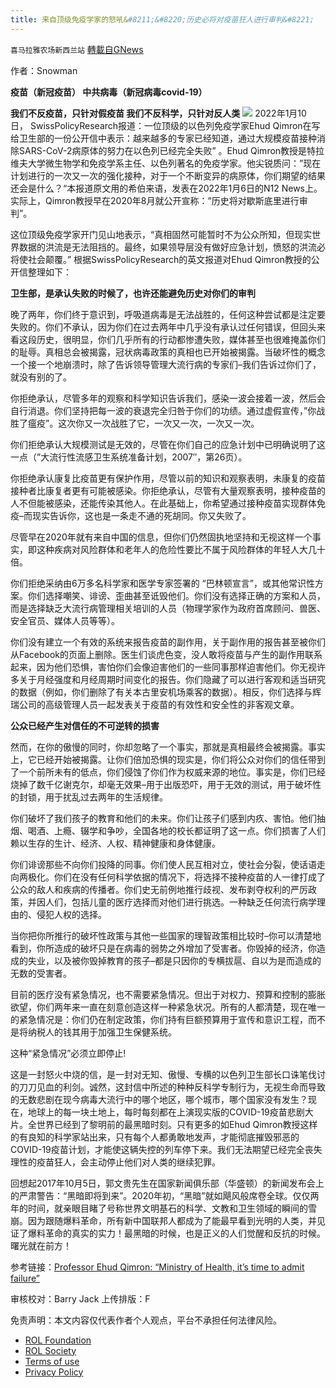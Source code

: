 ```yaml
---
title: 来自顶级免疫学家的怒吼&#8211;&#8220;历史必将对疫苗狂人进行审判&#8221;
---
```

`喜马拉雅农场新西兰站` [轉載自GNews](https://gnews.org/zh-hans/1854745/)

作者：Snowman

**疫苗（新冠疫苗）
中共病毒（新冠病毒covid-19）**

**我们不反疫苗，只针对假疫苗
我们不反科学，只针对反人类**
![](https://assets.gnews.org/wp-content/uploads/2022/01/截屏2022-01-13-18.38.53.png)
2022年1月10日， SwissPolicyResearch报道：一位顶级的以色列免疫学家Ehud Qimron在写给卫生部的一份公开信中表示：越来越多的专家已经知道，通过大规模疫苗接种消除SARS-CoV-2病原体的努力在以色列已经完全失败” 。Ehud Qimron教授是特拉维夫大学微生物学和免疫学系主任、以色列著名的免疫学家。他尖锐质问：”现在计划进行的一次又一次的强化接种，对于一个不断变异的病原体，你们期望的结果还会是什么？“本报道原文用的希伯来语，发表在2022年1月6日的N12 News上。实际上，Qimron教授早在2020年8月就公开宣称：”历史将对歇斯底里进行审判”。

这位顶级免疫学家开门见山地表示，“真相固然可能暂时不为公众所知，但现实世界数据的洪流是无法阻挡的。最终，如果领导层没有做好应急计划，愤怒的洪流必将使社会颠覆。” 根据SwissPolicyResearch的英文报道对Ehud Qimron教授的公开信整理如下：

**卫生部，是承认失败的时候了，也许还能避免历史对你们的审判**

晚了两年，你们终于意识到，呼吸道病毒是无法战胜的，任何这种尝试都是注定要失败的。你们不承认，因为你们在过去两年中几乎没有承认过任何错误，但回头来看这段历史，很明显，你们几乎所有的行动都惨遭失败，媒体甚至也很难掩盖你们的耻辱。真相总会被揭露，冠状病毒政策的真相也已开始被揭露。当破坏性的概念一个接一个地崩溃时，除了告诉领导管理大流行病的专家们–我们告诉过你们了，就没有别的了。

你拒绝承认，尽管多年的观察和科学知识告诉我们，感染一波会接着一波，然后会自行消退。你们坚持把每一波的衰退完全归咎于你们的功绩。通过虚假宣传，”你战胜了瘟疫”。这次你又一次战胜了它，一次又一次，一次又一次。

你们拒绝承认大规模测试是无效的，尽管在你们自己的应急计划中已明确说明了这一点（”大流行性流感卫生系统准备计划，2007″，第26页）。

你拒绝承认康复比疫苗更有保护作用，尽管以前的知识和观察表明，未康复的疫苗接种者比康复者更有可能被感染。你拒绝承认，尽管有大量观察表明，接种疫苗的人不但能被感染，还能传染其他人。在此基础上，你希望通过接种疫苗实现群体免疫–而现实告诉你，这也是一条走不通的死胡同。你又失败了。

尽管早在2020年就有来自中国的信息，但你们仍然固执地坚持和无视这样一个事实，即这种疾病对风险群体和老年人的危险性要比不属于风险群体的年轻人大几十倍。

你们拒绝采纳由6万多名科学家和医学专家签署的 “巴林顿宣言”，或其他常识性方案。你们选择嘲笑、诽谤、歪曲甚至诋毁他们。你们没有选择正确的方案和人员，而是选择缺乏大流行病管理相关培训的人员（物理学家作为政府首席顾问、兽医、安全官员、媒体人员等等）。

你们没有建立一个有效的系统来报告疫苗的副作用，关于副作用的报告甚至被你们从Facebook的页面上删除。医生们谈虎色变，没人敢将疫苗与产生的副作用联系起来，因为他们恐惧，害怕你们会像迫害他们的一些同事那样迫害他们。你无视许多关于月经强度和月经周期时间变化的报告。你们隐藏了可以进行客观和适当研究的数据（例如，你们删除了有关本古里安机场乘客的数据）。相反，你们选择与辉瑞公司的高级管理人员一起发表关于疫苗的有效性和安全性的非客观文章。

**公众已经产生对信任的不可逆转的损害**

然而，在你的傲慢的同时，你却忽略了一个事实，那就是真相最终会被揭露。事实上，它已经开始被揭露。让你们倍加恐惧的现实是，你们将公众对你们的信任带到了一个前所未有的低点，你们侵蚀了你们作为权威来源的地位。事实是，你们已经烧掉了数千亿谢克尔，却毫无效果–用于出版恐吓，用于无效的测试，用于破坏性的封锁，用于扰乱过去两年的生活规律。

你们破坏了我们孩子的教育和他们的未来。你们让孩子们感到内疚、害怕。他们抽烟、喝酒、上瘾、辍学和争吵，全国各地的校长都证明了这一点。你们损害了人们赖以生存的生计、经济、人权、精神健康和身体健康。

你们诽谤那些不向你们投降的同事。你们使人民互相对立，使社会分裂，使话语走向两极化。你们在没有任何科学依据的情况下，将选择不接种疫苗的人一律打成了公众的敌人和疾病的传播者。你们史无前例地推行歧视、发布剥夺权利的严厉政策，并因人们，包括儿童的医疗选择而对他们进行挑选。一种缺乏任何流行病学理由的、侵犯人权的选择。

当你把你所推行的破坏性政策与其他一些国家的理智政策相比较时–你可以清楚地看到，你所造成的破坏只是在病毒的弱势之外增加了受害者。你毁掉的经济，你造成的失业，以及被你毁掉教育的孩子–都是只因你的专横拔扈、自以为是而造成的无数的受害者。

目前的医疗没有紧急情况，也不需要紧急情况。但出于对权力、预算和控制的膨胀欲望，你们两年来一直在刻意创造这样一种紧急状况。所有的人都清楚，现在唯一的紧急情况是：你们仍在制定政策，你们持有巨额预算用于宣传和意识工程，而不是将纳税人的钱其用于加强卫生保健系统。

这种“紧急情况”必须立即停止!

这是一封怒火中烧的信，是一封对无知、傲慢、专横的以色列卫生部长口诛笔伐讨的刀刀见血的利剑。诚然，这封信中所述的种种反科学专制行为，无视生命而导致的无数悲剧在现今病毒大流行中的哪个地区，哪个城市，哪个国家没有发生？现在，地球上的每一块土地上，每时每刻都在上演现实版的COVID-19疫苗悲剧大片。全世界已经到了黎明前的最黑暗时刻。只有更多的如Ehud Qimron教授这样的有良知的科学家站出来，只有每个人都勇敢地发声，才能彻底摧毁邪恶的COVID-19疫苗计划，才能使这辆失控的列车停下来。我们无法期望已经完全丧失理性的疫苗狂人，会主动停止他们对人类的继续犯罪。

回想起2017年10月5日，郭文贵先生在国家新闻俱乐部（华盛顿）的新闻发布会上的严肃警告：“黑暗即将到来”。2020年初，“黑暗”就如飓风般席卷全球。仅仅两年的时间，就亲眼目睹了号称世界文明基石的科学、文教和卫生领域的瞬间的雪崩。因为跟随爆料革命，所有新中国联邦人都成为了能最早看到光明的人类，并见证了爆料革命的真实的实力！最黑暗的时候，也是正义的人们觉醒和反抗的时候。曙光就在前方！

参考链接：[Professor Ehud Qimron: “Ministry of Health, it’s time to admit failure”](https://swprs.org/professor-ehud-qimron-ministry-of-health-its-time-to-admit-failure/)

审核校对：Barry Jack
上传排版：F

 

免责声明：本文内容仅代表作者个人观点，平台不承担任何法律风险。

- [ROL Foundation](https://rolfoundation.org/)
- [ROL Society](https://rolsociety.org/)
- [Terms of use](https://gnews.org/terms-of-use-3/)
- [Privacy Policy](https://gnews.org/privacy-policy/)
